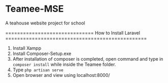 # Teamee-MSE
A teahouse website project for school

============================== How to Install Laravel ================================================
1. Install Xampp
2. Install Composer-Setup.exe
3. After installation of composer is completed, open command and type in `composer install` while inside the Teamee folder.
4. Type `php artisan serve`
5. Open browser and view using localhost:8000/
